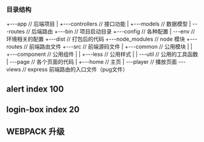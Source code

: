 ### 目录结构

+---app // 后端项目
|   +---controllers // 接口功能
|   +---models  // 数据模型
|   \---routes  // 后端路由
+---bin // 项目启动目录
+---config // 各种配置
|   \---env // 环境相关的配置
+---dist // 打包后的代码
+---node_modules // node 模块
+---routes // 前端路由文件
+---src // 前端源码文件
|   +---common // 公用模块
|   |   +---component // 公用组件
|   |   +---less // 公用样式
|   |   \---util // 公用的工具函数
|   \---page // 各个页面的代码
|       +---home // 主页
|       \---player // 播放页面
\---views // express 前端路由的入口文件（pug文件）

## alert index 100
## login-box index 20


## WEBPACK 升级